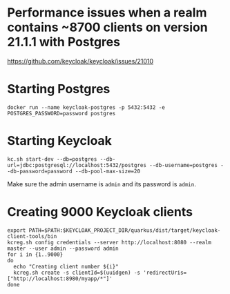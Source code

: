 # Performance issues when a realm contains ~8700 clients on version 21.1.1 with Postgres

https://github.com/keycloak/keycloak/issues/21010

# Starting Postgres

```shell
docker run --name keycloak-postgres -p 5432:5432 -e POSTGRES_PASSWORD=password postgres
```

# Starting Keycloak

```shell
kc.sh start-dev --db=postgres --db-url=jdbc:postgresql://localhost:5432/postgres --db-username=postgres --db-password=password --db-pool-max-size=20
```

Make sure the admin username is `admin` and its password is `admin`.

# Creating 9000 Keycloak clients

```shell
export PATH=$PATH:$KEYCLOAK_PROJECT_DIR/quarkus/dist/target/keycloak-client-tools/bin
kcreg.sh config credentials --server http://localhost:8080 --realm master --user admin --password admin
for i in {1..9000}
do
  echo "Creating client number ${i}"
  kcreg.sh create -s clientId=$(uuidgen) -s 'redirectUris=["http://localhost:8980/myapp/*"]'
done
```

